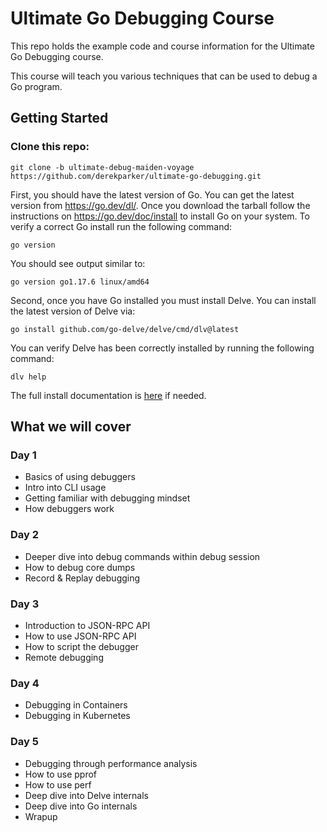 # Ultimate Go Debugging Course

This repo holds the example code and course information for the Ultimate Go Debugging course.

This course will teach you various techniques that can be used to debug a Go program.

## Getting Started

### Clone this repo:

```
git clone -b ultimate-debug-maiden-voyage https://github.com/derekparker/ultimate-go-debugging.git
```

First, you should have the latest version of Go. You can get the latest version from https://go.dev/dl/.
Once you download the tarball follow the instructions on https://go.dev/doc/install to install Go on your system.
To verify a correct Go install run the following command:

```
go version
```

You should see output similar to:

```
go version go1.17.6 linux/amd64
```

Second, once you have Go installed you must install Delve. You can install the latest version of Delve via:

```
go install github.com/go-delve/delve/cmd/dlv@latest
```

You can verify Delve has been correctly installed by running the following command:

```
dlv help
```

The full install documentation is [here](https://github.com/go-delve/delve/tree/master/Documentation/installation) if needed.

## What we will cover

### Day 1

* Basics of using debuggers
* Intro into CLI usage
* Getting familiar with debugging mindset
* How debuggers work

### Day 2

* Deeper dive into debug commands within debug session
* How to debug core dumps
* Record & Replay debugging

### Day 3

* Introduction to JSON-RPC API
* How to use JSON-RPC API
* How to script the debugger
* Remote debugging

### Day 4

* Debugging in Containers
* Debugging in Kubernetes

### Day 5

* Debugging through performance analysis
* How to use pprof
* How to use perf
* Deep dive into Delve internals
* Deep dive into Go internals
* Wrapup